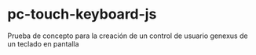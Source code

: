 # pc-touch-keyboard-js
Prueba de concepto para la creación de un control de usuario genexus de un teclado en pantalla
